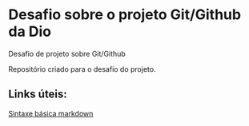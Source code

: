 # Desafio sobre o projeto Git/Github da Dio
Desafio de projeto sobre Git/Github

Repositório criado para o desafio do projeto.

## Links úteis:
[Sintaxe básica markdown](https://www.markdownguide.org/getting-started/)

